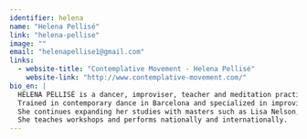 ```yaml
---
identifier: helena
name: "Helena Pellisé"
link: "helena-pellise"
image: ""
email: "helenapellise1@gmail.com"
links:
  - website-title: "Contemplative Movement - Helena Pellisé"
    website-link: "http://www.contemplative-movement.com/"
bio_en: |
  HELENA PELLISÉ is a dancer, improviser, teacher and meditation practitioner. 
  Trained in contemporary dance in Barcelona and specialized in improvisation in Israel with AECID Grant (07-08). Since then she is deeply committed in this discipline as the basis of her body and movement work. 
  She continues expanding her studies with masters such as Lisa Nelson, Steve Paxton, Julyen Hamilton, Scott Smith, Mal Pelo Co., Steve Clorfeine, among others. She begins practicing and studying meditation in 2010 in the Shambhala tradition of Tibetan Buddhism. This event clearly marks a before and after in her understanding of her practice of dance improvisation, since then incorporating a contemplative approach. 
  She teaches workshops and performs nationally and internationally.
---
```

